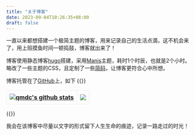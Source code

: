 ```yaml
---
title: "关于博客"
date: 2023-09-04T10:26:35+08:00
draft: false
---
```


一直以来都想搭建一个极简主题的博客，用来记录自己的生活点滴，这不机会来了，用上班摸鱼时间一顿捣鼓，博客就出来了！

博客使用静态博客[hugo](https://gohugo.io/)搭建，采用[Manis](https://themes.gohugo.io/themes/manis-hugo-theme/)主题，耗时1个时辰，也就是2个小时。
略改了一些主题的CSS，且定制了一些[简码](https://gohugo.io/variables/shortcodes/)，让博客更符合心中所想。

博客托管在了[GitHub](https://github.com/qmdc)上，如下
{{<html>}}
<table  class="custom-table">
<tr>
    <th>
        <a href="https://github.com/qmdc">
            <img align="center" src="https://github-readme-stats-git-masterrstaa-rickstaa.vercel.app/api?username=qmdc&show_icons=true&include_all_commits=true&theme=buefy&hide_border=true" alt="qmdc's github stats" />
        </a>
    </th>
    <th>
        <a href="https://github.com/qmdc">
            <img align="center" src="https://github-readme-stats-git-masterrstaa-rickstaa.vercel.app/api/top-langs/?username=qmdc&layout=compact&theme=buefy&hide_border=true" />
        </a>
    </th>
</tr>
</table>
<style>
    .custom-table {
      border-collapse: collapse;
    }
    .custom-table th, .custom-table td {
        border: 1px solid #ececec;
        padding: 8px;
    }
</style>
{{</html>}}

我会在该博客中尽量以文字的形式留下人生生命的痕迹，记录一路走过的时光！

